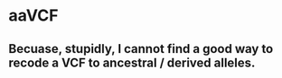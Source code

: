 # aaVCF
## Becuase, stupidly, I cannot find a good way to recode a VCF to ancestral / derived alleles.
